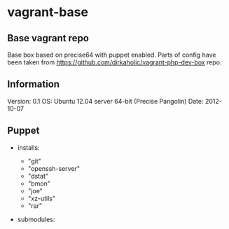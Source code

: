 vagrant-base
============

Base vagrant repo
---
Base box based on precise64 with puppet enabled. Parts of config have been taken from https://github.com/dirkaholic/vagrant-php-dev-box repo.

Information
---
Version:  0.1 
OS:       Ubuntu 12.04 server 64-bit (Precise Pangolin)
Date:     2012-10-07


Puppet
---
* installs:
  - "git"
  - "openssh-server"
  - "dstat"
  - "bmon"
  - "joe"
  - "xz-utils"
  - "rar"

* submodules:

